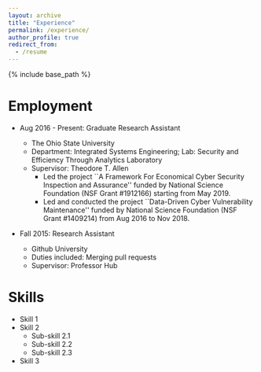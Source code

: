 ```yaml
---
layout: archive
title: "Experience"
permalink: /experience/
author_profile: true
redirect_from:
  - /resume
---
```


{% include base_path %}

Employment
======
* Aug 2016 - Present: Graduate Research Assistant
  * The Ohio State University
  * Department: Integrated Systems Engineering; Lab: Security and Efficiency Through Analytics Laboratory
  * Supervisor: Theodore T. Allen
    * Led the project ``A Framework For Economical Cyber Security Inspection and Assurance'' funded by National Science Foundation (NSF Grant #1912166) starting from May 2019.
    * Led and conducted the project ``Data-Driven Cyber Vulnerability Maintenance'' funded by National Science Foundation (NSF Grant #1409214) from Aug 2016 to Nov 2018.

* Fall 2015: Research Assistant
  * Github University
  * Duties included: Merging pull requests
  * Supervisor: Professor Hub
  
Skills
======
* Skill 1
* Skill 2
  * Sub-skill 2.1
  * Sub-skill 2.2
  * Sub-skill 2.3
* Skill 3
